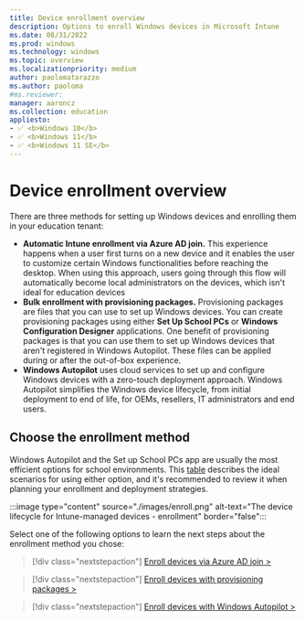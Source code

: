 ```yaml
---
title: Device enrollment overview
description: Options to enroll Windows devices in Microsoft Intune
ms.date: 08/31/2022
ms.prod: windows
ms.technology: windows
ms.topic: overview
ms.localizationpriority: medium
author: paolomatarazzo
ms.author: paoloma
#ms.reviewer: 
manager: aaroncz
ms.collection: education
appliesto:
- ✅ <b>Windows 10</b>
- ✅ <b>Windows 11</b>
- ✅ <b>Windows 11 SE</b>
---
```


# Device enrollment overview

There are three methods for setting up Windows devices and enrolling them in your education tenant:

- **Automatic Intune enrollment via Azure AD join.** This experience happens when a user first turns on a new device and it enables the user to customize certain Windows functionalities before reaching the desktop. When using this approach, users going through this flow will automatically become local administrators on the devices, which isn't ideal for education devices
- **Bulk enrollment with provisioning packages.** Provisioning packages are files that you can use to set up Windows devices. You can create provisioning packages using either **Set Up School PCs** or **Windows Configuration Designer** applications. One benefit of provisioning packages is that you can use them to set up Windows devices that aren't registered in Windows Autopilot. These files can be applied during or after the out-of-box experience.
- **Windows Autopilot** uses cloud services to set up and configure Windows devices with a zero-touch deployment approach. Windows Autopilot simplifies the Windows device lifecycle, from initial deployment to end of life, for OEMs, resellers, IT administrators and end users.

## Choose the enrollment method

Windows Autopilot and the Set up School PCs app are usually the most efficient options for school environments. This [table][INT-1] describes the ideal scenarios for using either option, and it's recommended to review it when planning your enrollment and deployment strategies.

:::image type="content" source="./images/enroll.png" alt-text="The device lifecycle for Intune-managed devices - enrollment" border="false":::

Select one of the following options to learn the next steps about the enrollment method you chose:

> [!div class="nextstepaction"]
> [Enroll devices via Azure AD join >](enrollment-aadj.md)

> [!div class="nextstepaction"]
> [Enroll devices with provisioning packages >](enrollment-package.md)

> [!div class="nextstepaction"]
> [Enroll devices with Windows Autopilot >](enrollment-autopilot.md)

<!-- Reference links in article -->

[INT-1]: /intune-education/windows-11-se-overview#windows-autopilot
